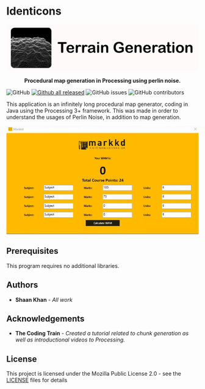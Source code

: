 # Identicons

![Main Menu](Images/terrainGenerationBanner.png)

<p align="center">
    <b> Procedural map generation in Processing using perlin noise. </b>
</p>

![GitHub](https://img.shields.io/github/license/ShaanCoding/TerrainGeneration) [![Github all released](https://img.shields.io/github/downloads/ShaanCoding/TerrainGeneration/total)](https://github.com/ShaanCoding/TerrainGeneration/releases) ![GitHub issues](https://img.shields.io/github/issues/ShaanCoding/TerrainGeneration) ![GitHub contributors](https://img.shields.io/github/contributors/ShaanCoding/TerrainGeneration?color=dark-green)

This application is an infinitely long procedural map generator, coding in Java using the Processing 3+ framework. This was made in order to understand the usages of Perlin Noise, in addition to map generation.

![Main Menu](Images/mainMenu.gif)

## Prerequisites

This program requires no additional libraries.

## Authors

* **Shaan Khan** - *All work*

## Acknowledgements

* **The Coding Train** - *Created a tutorial related to chunk generation as well as introductional videos to Processing.*

## License

This project is licensed under the Mozilla Public License 2.0 - see the [LICENSE](https://github.com/ShaanCoding/TerrainGeneration/blob/master/LICENSE.md) files for details
